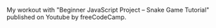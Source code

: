 My workout with "Beginner JavaScript Project – Snake Game Tutorial" published on Youtube by freeCodeCamp.
